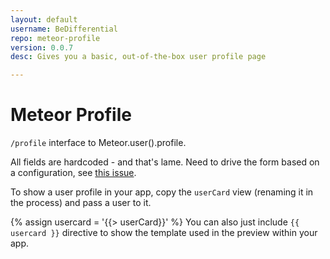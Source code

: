 ```yaml
---
layout: default
username: BeDifferential
repo: meteor-profile
version: 0.0.7
desc: Gives you a basic, out-of-the-box user profile page 

---
```

# Meteor Profile

`/profile` interface to Meteor.user().profile.

All fields are hardcoded - and that's lame. Need to drive the form based
on a configuration, see [this issue](https://github.com/BeDifferential/meteor-profile/issues/3).

To show a user profile in your app, copy the `userCard` view (renaming
it in the process) and pass a user to it.

{% assign usercard = '{{> userCard}}' %}
You can also just include `{{ usercard }}` directive to show the
template used in the preview within your app.

